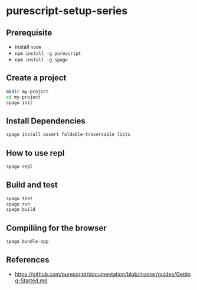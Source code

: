 # purescript-setup-series

## Prerequisite

- install `node`
- `npm install -g purescript`
- `npm install -g spago`


## Create a project

```bash
mkdir my-project
cd my-project
spago init
```

## Install Dependencies

```bash
spago install assert foldable-traversable lists
```

## How to use repl

```bash
spago repl
```

## Build and test

```bash
spago test
spago run
spago build
```

## Compiliing for the browser

```bash
spago bundle-app
```

## References

- <https://github.com/purescript/documentation/blob/master/guides/Getting-Started.md>
